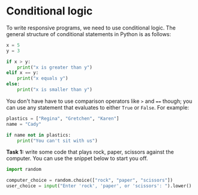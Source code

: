 # Conditional logic
To write responsive programs, we need to use conditional logic. The general structure of conditional statements in Python is as follows:
```python
x = 5
y = 3

if x > y:
    print("x is greater than y")
elif x == y:
    print("x equals y")
else:
    print("x is smaller than y")
```

You don't have have to use comparison operators like `>` and `==` though; you can use any statement that evaluates to either `True` or `False`. For example:
```python
plastics = ["Regina", "Gretchen", "Karen"]
name = "Cady"

if name not in plastics:
    print("You can't sit with us")
```

**Task 1:** write some code that plays rock, paper, scissors against the computer. You can use the snippet below to start you off.
```python
import random

computer_choice = random.choice(["rock", "paper", "scissors"])
user_choice = input("Enter 'rock', 'paper', or 'scissors': ").lower()
```